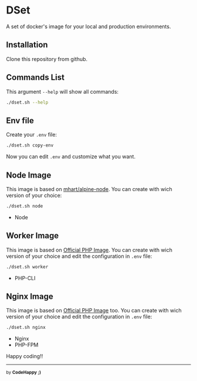 # DSet

A set of docker's image for your local and production environments.

## Installation

Clone this repository from github.

## Commands List

This argument `--help` will show all commands:

```bash
./dset.sh --help
```

## Env file

Create your `.env` file:

```bash
./dset.sh copy-env
```

Now you can edit `.env` and customize what you want.

## Node Image

This image is based on [mhart/alpine-node](https://github.com/mhart/alpine-node).
You can create with wich version of your choice:

```bash
./dset.sh node
```

* Node

## Worker Image

This image is based on [Official PHP Image](https://hub.docker.com/_/php).
You can create with wich version of your choice and edit the configuration in `.env` file:

```bash
./dset.sh worker
```

* PHP-CLI

## Nginx Image

This image is based on [Official PHP Image](https://hub.docker.com/_/php) too.
You can create with wich version of your choice and edit the configuration in `.env` file:

```bash
./dset.sh nginx
```

* Nginx
* PHP-FPM


Happy coding!!

---

<sub>by **CodeHappy ;)**</sub>